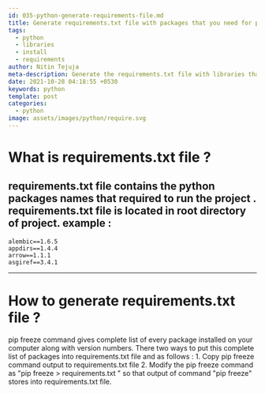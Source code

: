 ```yaml
---
id: 035-python-generate-requirements-file.md
title: Generate requirements.txt file with packages that you need for project.
tags:
  - python
  - libraries
  - install
  - requirements
author: Nitin Tejuja
meta-description: Generate the requirements.txt file with libraries that you need to run the project.
date: 2021-10-28 04:18:55 +0530
keywords: python
template: post
categories:
  - python
image: assets/images/python/require.svg
---
```


# What is requirements.txt file ?
requirements.txt file contains the python packages names that required to run the project . requirements.txt file is located in root directory of project.
example  :
---
    alembic==1.6.5
    appdirs==1.4.4
    arrow==1.1.1
    asgiref==3.4.1
---
# How to generate requirements.txt file ?
pip freeze command gives complete list of every package installed on your computer along with version numbers.
There two ways to put this complete list of packages into requirements.txt file and as follows :
    1. Copy pip freeze command output to requirements.txt file
    2. Modify the pip freeze command as "pip freeze > requirements.txt " so that output of command "pip freeze" stores into requirements.txt file.

